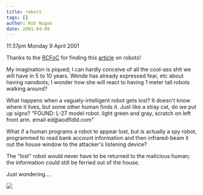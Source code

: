 ```yaml
---
title: robots
tags: []
author: Rob Nugen
date: 2001-04-09
---
```


<p class=date>11:37pm Monday 9 April 2001</p>

<p>Thanks to the <a
href="http://www.compaq.com/rcfoc">RCFoC</a> for
finding this <a
href="http://www.businessweek.com/magazine/content/01_12/b3724007.htm">article</a>
on robots!</p>

<p>My imagination is piqued; I can hardly conceive of
all the cool-ass shit we will have in 5 to 10 years. 
Wende has already expressed fear, etc about having
nanobots; I wonder how she will react to having 1
meter tall robots walking around?</p>

<p>What happens when a vaguely-intelligent robot gets
lost?  It doesn't know where it lives, but some other
human finds it.  Just like a stray cat, do we put up
signs? "FOUND: L-27 model robot.  light green and
gray, scratch on left front arm.  email
ed@aodfldld.com"</p>

<p>What if a human programs a robot to appear lost,
but is actually a spy robot, programmed to read bank
account information and then infrared-beam it out the
house window to the attacker's listening device?</p>

<p>The "lost" robot would never have to be returned to
the malicious human; the information could still be
ferried out of the house.</p>

<p>Just wondering....</p>

<p><img src="/images/rob/wL-ROB.gif"/></p>

